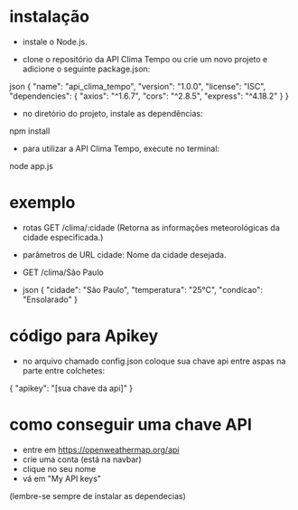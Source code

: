 # instalação

- instale o Node.js.

- clone o repositório da API Clima Tempo ou crie um novo projeto e adicione o seguinte package.json:

json
{
  "name": "api_clima_tempo",
  "version": "1.0.0",
  "license": "ISC",
  "dependencies": {
    "axios": "^1.6.7",
    "cors": "^2.8.5",
    "express": "^4.18.2"
  }
}

- no diretório do projeto, instale as dependências:


npm install


- para utilizar a API Clima Tempo, execute no terminal:


node app.js

# exemplo

- rotas
GET /clima/:cidade (Retorna as informações meteorológicas da cidade especificada.)

- parâmetros de URL
cidade: Nome da cidade desejada.

- GET /clima/São Paulo

- json
{
  "cidade": "São Paulo",
  "temperatura": "25°C",
  "condicao": "Ensolarado"
}

# código para Apikey 

- no arquivo chamado config.json coloque sua chave api entre aspas na parte entre colchetes:

{
    "apikey": "[sua chave da api]"
}

# como conseguir uma chave API 


- entre em https://openweathermap.org/api
- crie uma conta (está na navbar)
- clique no seu nome 
- vá em "My API keys"

(lembre-se sempre de instalar as dependecias)